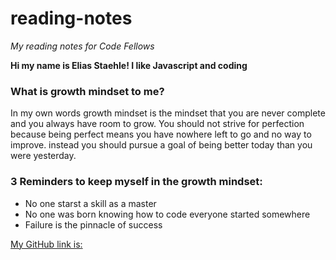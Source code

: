 # reading-notes
*My reading notes for Code Fellows*

**Hi my name is Elias Staehle! I like Javascript and coding**

### What is growth mindset to me?
In my own words growth mindset is the mindset that you are never complete and you always have room to grow. You should not strive for perfection because being perfect means you have nowhere left to go and no way to improve. instead you should pursue a goal of being better today than you were yesterday.

### 3 Reminders to keep myself in the growth mindset:

- No one starst a skill as a master 
- No one was born knowing how to code everyone started somewhere
- Failure is the pinnacle of success

[My GitHub link is:](https://github.com/EDStaehle)
